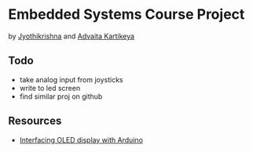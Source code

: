 # Embedded Systems Course Project

by [Jyothikrishna](https://github.com/bhendi-boi) and [Advaita Kartikeya](https://github.com/addukar28)

## Todo

- take analog input from joysticks
- write to led screen
- find similar proj on github

## Resources

- [Interfacing OLED display with Arduino](https://arduinogetstarted.com/tutorials/arduino-oled)
